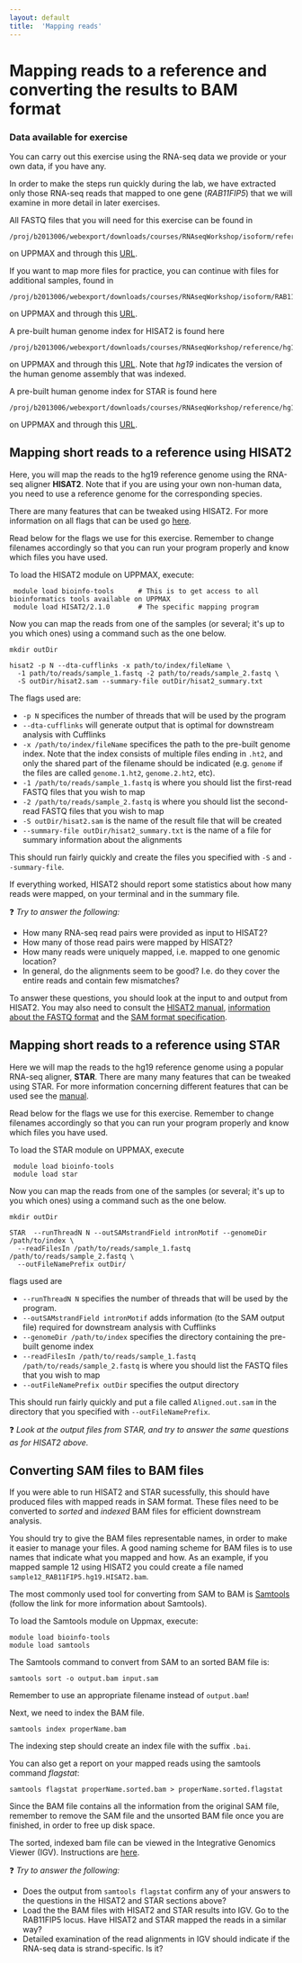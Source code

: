 ```yaml
---
layout: default
title:  'Mapping reads'
---
```



# Mapping reads to a reference and converting the results to BAM format


### Data available for exercise

You can carry out this exercise using the RNA-seq data we provide or your own data, if you have any.

In order to make the steps run quickly during the lab, we have extracted only those RNA-seq reads that mapped to one gene (*RAB11FIP5*)
that we will examine in more detail in later exercises. 

All FASTQ files that you will need for this exercise can be found in
 
	/proj/b2013006/webexport/downloads/courses/RNAseqWorkshop/isoform/referenceBased/data

on UPPMAX and through this [URL](https://export.uppmax.uu.se/b2013006/downloads/courses/RNAseqWorkshop/isoform/referenceBased/data).

If you want to map more files for practice, you can continue with files for additional samples, found in
	
	/proj/b2013006/webexport/downloads/courses/RNAseqWorkshop/isoform/RAB11FIP5_fastqFiles

on UPPMAX and through this [URL](https://export.uppmax.uu.se/b2013006/downloads/courses/RNAseqWorkshop/isoform/RAB11FIP5_fastqFiles).

A pre-built human genome index for HISAT2 is found here
 
	/proj/b2013006/webexport/downloads/courses/RNAseqWorkshop/reference/hg19_hisat2

on UPPMAX and through this [URL](https://export.uppmax.uu.se/b2013006/downloads/courses/RNAseqWorkshop/reference/hg19_hisat2).
Note that *hg19* indicates the version of the human genome assembly that was indexed.

A pre-built human genome index for STAR is found here
 
	/proj/b2013006/webexport/downloads/courses/RNAseqWorkshop/reference/hg19_Gencode14.overhang75

on UPPMAX and through this [URL](https://export.uppmax.uu.se/b2013006/downloads/courses/RNAseqWorkshop/reference/hg19_Gencode14.overhang75).
 

## Mapping short reads to a reference using HISAT2

Here, you will map the reads to the hg19 reference genome using the RNA-seq aligner **HISAT2**. Note that if you are using your own non-human data, you need to use a reference genome for the corresponding species.

There are many features that can be tweaked using HISAT2. For more information on all flags that can be used go [here](https://ccb.jhu.edu/software/hisat2/manual.shtml).

Read below for the flags we use for this exercise. Remember to change filenames accordingly so that you can run your program properly and know which files you have used.

To load the HISAT2 module on UPPMAX, execute:
     
     module load bioinfo-tools      # This is to get access to all bioinformatics tools available on UPPMAX
     module load HISAT2/2.1.0       # The specific mapping program

Now you can map the reads from one of the samples (or several; it's up to you which ones) using a command such as the one below.

	mkdir outDir
    
    hisat2 -p N --dta-cufflinks -x path/to/index/fileName \
	  -1 path/to/reads/sample_1.fastq -2 path/to/reads/sample_2.fastq \
	  -S outDir/hisat2.sam --summary-file outDir/hisat2_summary.txt
    
The flags used are:

*  ``-p N`` specifices the number of threads that will be used by the program
*  ``--dta-cufflinks`` will generate output that is optimal for downstream analysis with Cufflinks
* ``-x /path/to/index/fileName`` specifices the path to the pre-built genome index. Note that the index consists of multiple files ending in ``.ht2``, and only the shared part of the filename should be indicated (e.g. ``genome`` if the files are called ``genome.1.ht2``, ``genome.2.ht2``, etc).
*  `` -1 /path/to/reads/sample_1.fastq `` is where you should list the first-read FASTQ files that you wish to map 
*  `` -2 /path/to/reads/sample_2.fastq `` is where you should list the second-read FASTQ files that you wish to map
*  ``-S outDir/hisat2.sam`` is the name of the result file that will be created
*  ``--summary-file outDir/hisat2_summary.txt`` is the name of a file for summary information about the alignments

This should run fairly quickly and create the files you specified with ``-S`` and ``--summary-file``.

If everything worked, HISAT2 should report some statistics about how many reads were mapped, on your terminal and in the summary file.

&#10067; *Try to answer the following:*

* How many RNA-seq read pairs were provided as input to HISAT2?
* How many of those read pairs were mapped by HISAT2?
* How many reads were uniquely mapped, i.e. mapped to one genomic location?
* In general, do the alignments seem to be good? I.e. do they cover the entire reads and contain few mismatches?

To answer these questions, you should look at the input to and output from HISAT2. You may also need to consult the [HISAT2 manual](https://ccb.jhu.edu/software/hisat2/manual.shtml), [information about the FASTQ format](https://en.wikipedia.org/wiki/FASTQ_format) and the [SAM format specification](https://github.com/samtools/hts-specs).

## Mapping short reads to a reference using STAR

Here we will map the reads to the hg19 reference genome using a popular RNA-seq 
aligner, **STAR**. There are many many features that can be tweaked using STAR. For more information concerning different features that can be used see the [manual](https://github.com/alexdobin/STAR/blob/master/doc/STARmanual.pdf).

Read below for the flags we use for this exercise. Remember to change filenames accordingly 
so that you can run your program properly and know which files you have used.

To load the STAR module on UPPMAX, execute

     module load bioinfo-tools
     module load star
     
  
Now you can map the reads from one of the samples (or several; it's up to you 
which ones) using a command such as the one below.
  
	mkdir outDir
    
	STAR  --runThreadN N --outSAMstrandField intronMotif --genomeDir /path/to/index \
	  --readFilesIn /path/to/reads/sample_1.fastq /path/to/reads/sample_2.fastq \
	  --outFileNamePrefix outDir/
	
flags used are 

*  ``--runThreadN N`` specifies the number of threads that will be used by the program.
*  ``--outSAMstrandField intronMotif`` adds information  (to the SAM output file) required for downstream analysis with Cufflinks
*  ``--genomeDir /path/to/index`` specifies the directory containing the pre-built genome index
*  ``--readFilesIn /path/to/reads/sample_1.fastq /path/to/reads/sample_2.fastq`` is where you should list the FASTQ files that you wish to map
*  ``--outFileNamePrefix outDir`` specifies the output directory

This should run fairly quickly and put a file called ``Aligned.out.sam`` in 
the directory that you specified with ``--outFileNamePrefix``. 

&#10067; *Look at the output files from STAR, and try to answer the same questions as for HISAT2 above.*

## Converting SAM files to BAM files

If you were able to run HISAT2 and STAR sucessfully, this should have produced files with mapped reads in SAM format. These files need to be converted to *sorted* and *indexed* BAM files for efficient downstream analysis.

You should try to give the BAM files representable names, in order to make it easier to manage your files. A good naming scheme for BAM files is to use names that indicate what you mapped and how. As an example, if you mapped sample 12 using HISAT2 you could create a file named ``sample12_RAB11FIP5.hg19.HISAT2.bam``. 

The most commonly used tool for converting from SAM to BAM is [Samtools](http://www.htslib.org/doc/samtools.html) (follow the link for more information about Samtools).

To load the Samtools module on Uppmax, execute:

    module load bioinfo-tools
    module load samtools

The Samtools command to convert from SAM to an sorted BAM file is:

	samtools sort -o output.bam input.sam

Remember to use an appropriate filename instead of ``output.bam``!

Next, we need to index the BAM file.

	samtools index properName.bam

The indexing step should create an index file with the suffix ``.bai``.

You can also get a report on your mapped reads using the samtools command *flagstat*:

	samtools flagstat properName.sorted.bam > properName.sorted.flagstat

Since the BAM file contains all the information from the original SAM file, remember to remove the SAM file and the unsorted BAM file once you are finished, in order to free up disk space.

The sorted, indexed bam file can be viewed in the Integrative Genomics Viewer (IGV). Instructions are [here](IGV).

&#10067; *Try to answer the following:*

* Does the output from ``samtools flagstat`` confirm any of your answers to the questions in the HISAT2 and STAR sections above?
* Load the the BAM files with HISAT2 and STAR results into IGV. Go to the RAB11FIP5 locus. Have HISAT2 and STAR mapped the reads in a similar way?
* Detailed examination of the read alignments in IGV should indicate if the RNA-seq data is strand-specific. Is it?



